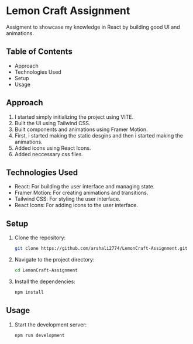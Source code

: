 # Lemon Craft Assignment

Assigment to showcase my knowledge in React by building good UI and animations.

## Table of Contents

- Approach
- Technologies Used
- Setup
- Usage

## Approach

1. I started simply initializing the project using VITE.
2. Built the UI using Tailwind CSS.
3. Built components and animations using Framer Motion.
4. First, i started making the static desgins and then i started making the animations.
5. Added icons using React Icons.
6. Added neccessary css files.

## Technologies Used

- React: For building the user interface and managing state.
- Framer Motion: For creating animations and transitions.
- Tailwind CSS: For styling the user interface.
- React Icons: For adding icons to the user interface.

## Setup

1. Clone the repository:
   ```bash
   git clone https://github.com/arshali2774/LemonCraft-Assignment.git
   ```
2. Navigate to the project directory:
   ```bash
   cd LemonCraft-Assignment
   ```
3. Install the dependencies:
   ```bash
   npm install
   ```

## Usage

1. Start the development server:
   ```bash
   npm run development
   ```
